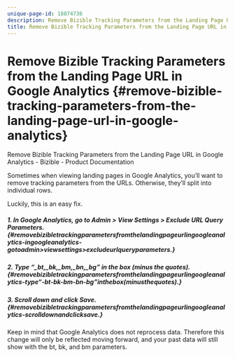 ```yaml
---
unique-page-id: 18874736
description: Remove Bizible Tracking Parameters from the Landing Page URL in Google Analytics - Bizible - Product Documentation
title: Remove Bizible Tracking Parameters from the Landing Page URL in Google Analytics
---
```


# Remove Bizible Tracking Parameters from the Landing Page URL in Google Analytics {#remove-bizible-tracking-parameters-from-the-landing-page-url-in-google-analytics}

Remove Bizible Tracking Parameters from the Landing Page URL in Google Analytics - Bizible - Product Documentation

Sometimes when viewing landing pages in Google Analytics, you’ll want to remove tracking parameters from the URLs. Otherwise, they’ll split into individual rows.

Luckily, this is an easy fix.

##### 1. In Google Analytics, go to Admin > View Settings > Exclude URL Query Parameters. {#removebizibletrackingparametersfromthelandingpageurlingoogleanalytics-ingoogleanalytics-gotoadmin>viewsettings>excludeurlqueryparameters.}

##### 2. Type “_bt,_bk,_bm,_bn,_bg” in the box (minus the quotes). {#removebizibletrackingparametersfromthelandingpageurlingoogleanalytics-type“-bt-bk-bm-bn-bg”inthebox(minusthequotes).}

##### 3. Scroll down and click Save. {#removebizibletrackingparametersfromthelandingpageurlingoogleanalytics-scrolldownandclicksave.}

Keep in mind that Google Analytics does not reprocess data. Therefore this change will only be reflected moving forward, and your past data will still show with the bt, bk, and bm parameters.

